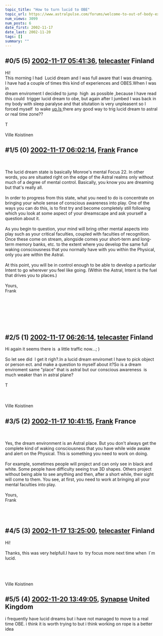 ```yaml
---
topic_title: "How to turn lucid to OBE"
topic_url: https://www.astralpulse.com/forums/welcome-to-out-of-body-experiences!/how-to-turn-lucid-to-obe
num_views: 3099
num_posts: 6
date_first: 2002-11-17
date_last: 2002-11-20
tags: []
summary: ""
---
```


## \#0/5 (5) [2002-11-17 05:41:36](https://www.astralpulse.com/forums/index.php?msg=118339), [telecaster](https://www.astralpulse.com/forums/profile/?u=347) Finland ##
<section>
Hi!
<br>
This morning I had  Lucid dream and I was full aware that I was dreaming.
<br>
I have had a couple of times this kind of experiences and OBES.When I was in
<br>
dream enviroment I decided to jump  high  as possible ,because I have read this could  trigger lucid dream to obe, but again after I jumbed I was back in my body with sleep paralyse and that situtation is very unpleasent so I forced myself  to wake
<a class="bbc_link" href="https://www.astralpulse.com/forums///up.is" rel="noopener" target="_blank">
 up.Is
</a>
there any good way to trig lucid dream to astral or real time zone??
<br>
<br>
T
<br>
<br>
Ville Koistinen
</section>

## \#1/5 (0) [2002-11-17 06:02:14](https://www.astralpulse.com/forums/index.php?msg=16997), [Frank](https://www.astralpulse.com/forums/profile/?u=359) France ##
<section>
<br>
<br>
The lucid dream state is basically Monroe's mental Focus 22. In other words, you are situated right on the edge of the Astral realms only without much of a degree of mental control. Basically, you know you are dreaming but that's really all.
<br>
<br>
In order to progress from this state, what you need to do is concentrate on bringing your whole sense of conscious awareness into play. One of the ways you can do this, is to first try and become completely still following which you look at some aspect of your dreamscape and ask yourself a question about it.
<br>
<br>
As you begin to question, your mind will bring other mental aspects into play such as your critical faculties, coupled with faculties of recognition. Once these come on stream, alongside comes your short-term and long-term memory banks, etc. to the extent where you develop the same full waking consciousness that you normally have with you within the Physical, only you are within the Astral.
<br>
<br>
At this point, you will be in control enough to be able to develop a particular Intent to go wherever you feel like going. (Within the Astral, Intent is the fuel that drives you to places.)
<br>
<br>
Yours,
<br>
Frank
<br>
<br>
<br>
<br>
<br>
<br>
<br>
</section>

## \#2/5 (1) [2002-11-17 06:26:14](https://www.astralpulse.com/forums/index.php?msg=17000), [telecaster](https://www.astralpulse.com/forums/profile/?u=347) Finland ##
<section>
Hi again it seems there is  a little traffic now...; )
<br>
<br>
So let see did  I get it righ?.In a lucid dream enviromet I have to pick object or person ect. and make a question to myself about it?So is a dream enviroment same "place" that is astral but our conscious awareness  is much weaker than in astral plane?
<br>
<br>
T
<br>
<br>
<br>
<br>
Ville Koistinen
</section>

## \#3/5 (2) [2002-11-17 10:41:15](https://www.astralpulse.com/forums/index.php?msg=17011), [Frank](https://www.astralpulse.com/forums/profile/?u=359) France ##
<section>
<br>
<br>
Yes, the dream environment is an Astral place. But you don't always get the complete kind of waking consciousness that you have while wide awake and alert on the Physical. This is something you need to work on doing.
<br>
<br>
For example, sometimes people will project and can only see in black and white. Some people have difficulty seeing true 3D shapes. Others project without being able to see anything and then, after a short while, their sight will come to them. You see, at first, you need to work at bringing all your mental faculties into play.
<br>
<br>
Yours,
<br>
Frank
<br>
<br>
<br>
<br>
</section>

## \#4/5 (3) [2002-11-17 13:25:00](https://www.astralpulse.com/forums/index.php?msg=17020), [telecaster](https://www.astralpulse.com/forums/profile/?u=347) Finland ##
<section>
Hi!
<br>
<br>
Thanks, this was very helpfull.I have to  try focus more next time when  I´m lucid.
<br>
<br>
<br>
<br>
<br>
Ville Koistinen
</section>

## \#5/5 (4) [2002-11-20 13:49:05](https://www.astralpulse.com/forums/index.php?msg=17165), [Synapse](https://www.astralpulse.com/forums/profile/?u=1448) United Kingdom ##
<section>
i frequently have lucid dreams but i have not managed to move to a real time OBE. i think it is worth trying to but i think working on rope is a better idea
<br>
<br>
</section>
